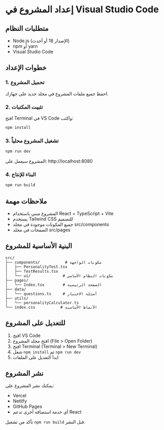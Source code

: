 

# إعداد المشروع في Visual Studio Code

## متطلبات النظام
- Node.js (الإصدار 18 أو أحدث)
- npm أو yarn
- Visual Studio Code

## خطوات الإعداد

### 1. تحميل المشروع
احفظ جميع ملفات المشروع في مجلد جديد على جهازك.

### 2. تثبيت المكتبات
افتح Terminal في VS Code واكتب:
```bash
npm install
```

### 3. تشغيل المشروع محلياً
```bash
npm run dev
```
المشروع سيعمل على: http://localhost:8080

### 4. البناء للإنتاج
```bash
npm run build
```

## ملاحظات مهمة
- المشروع مبني باستخدام React + TypeScript + Vite
- يستخدم Tailwind CSS للتصميم
- جميع المكونات موجودة في مجلد src/components
- الصفحات في مجلد src/pages

## البنية الأساسية للمشروع
```
src/
├── components/           # مكونات الواجهة
│   ├── PersonalityTest.tsx
│   ├── TestResults.tsx
│   └── ui/              # مكونات النظام الأساسي
├── pages/
│   └── Index.tsx        # الصفحة الرئيسية
├── data/
│   └── questions.ts     # أسئلة الاختبار
├── utils/
│   └── personalityCalculator.ts
└── index.css           # الأنماط الأساسية
```

## للتعديل على المشروع
1. افتح VS Code
2. افتح مجلد المشروع (File > Open Folder)
3. افتح Terminal (Terminal > New Terminal)
4. شغل `npm install` ثم `npm run dev`
5. ابدأ التعديل على الملفات

## نشر المشروع
يمكنك نشر المشروع على:
- Vercel
- Netlify  
- GitHub Pages
- أي خدمة استضافة أخرى تدعم React

تأكد من تشغيل `npm run build` قبل النشر.
